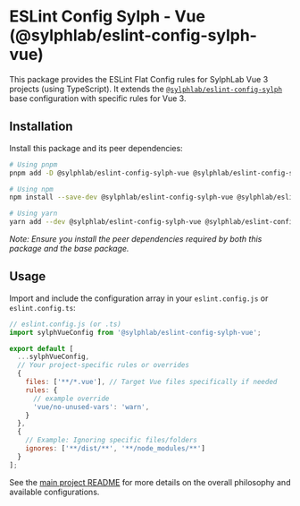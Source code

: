 # ESLint Config Sylph - Vue (@sylphlab/eslint-config-sylph-vue)

This package provides the ESLint Flat Config rules for SylphLab Vue 3 projects (using TypeScript). It extends the [`@sylphlab/eslint-config-sylph`](https://github.com/sylphlab/eslint-config-sylph/tree/main/packages/base) base configuration with specific rules for Vue 3.

## Installation

Install this package and its peer dependencies:

```bash
# Using pnpm
pnpm add -D @sylphlab/eslint-config-sylph-vue @sylphlab/eslint-config-sylph eslint @typescript-eslint/eslint-plugin @typescript-eslint/parser eslint-config-airbnb-typescript eslint-config-prettier eslint-plugin-import eslint-plugin-prettier eslint-plugin-unicorn eslint-plugin-vue prettier typescript vue-eslint-parser

# Using npm
npm install --save-dev @sylphlab/eslint-config-sylph-vue @sylphlab/eslint-config-sylph eslint @typescript-eslint/eslint-plugin @typescript-eslint/parser eslint-config-airbnb-typescript eslint-config-prettier eslint-plugin-import eslint-plugin-prettier eslint-plugin-unicorn eslint-plugin-vue prettier typescript vue-eslint-parser

# Using yarn
yarn add --dev @sylphlab/eslint-config-sylph-vue @sylphlab/eslint-config-sylph eslint @typescript-eslint/eslint-plugin @typescript-eslint/parser eslint-config-airbnb-typescript eslint-config-prettier eslint-plugin-import eslint-plugin-prettier eslint-plugin-unicorn eslint-plugin-vue prettier typescript vue-eslint-parser
```
*Note: Ensure you install the peer dependencies required by both this package and the base package.*

## Usage

Import and include the configuration array in your `eslint.config.js` or `eslint.config.ts`:

```javascript
// eslint.config.js (or .ts)
import sylphVueConfig from '@sylphlab/eslint-config-sylph-vue';

export default [
  ...sylphVueConfig,
  // Your project-specific rules or overrides
  {
    files: ['**/*.vue'], // Target Vue files specifically if needed
    rules: {
      // example override
      'vue/no-unused-vars': 'warn',
    }
  },
  {
    // Example: Ignoring specific files/folders
    ignores: ['**/dist/**', '**/node_modules/**']
  }
];
```

See the [main project README](https://github.com/sylphlab/eslint-config-sylph#readme) for more details on the overall philosophy and available configurations.